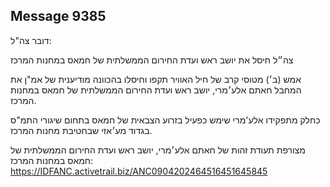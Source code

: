 ## Message 9385

דובר צה"ל:

צה״ל חיסל את יושב ראש ועדת החירום הממשלתית של חמאס במחנות המרכז

אמש (ב׳) מטוסי קרב של חיל האוויר תקפו וחיסלו בהכוונה מודיענית של אמ"ן את המחבל חאתם אלע׳מרי, יושב ראש ועדת החירום הממשלתית של חמאס במחנות המרכז. 

כחלק מתפקידו אלע'מרי שימש כפעיל בזרוע הצבאית של חמאס בתחום שיגורי התמ"ס בגדוד מע׳אזי שבחטיבת מחנות המרכז.

מצורפת תעודת זהות של חאתם אלע׳מרי, יושב ראש ועדת החירום הממשלתית של חמאס במחנות המרכז: https://IDFANC.activetrail.biz/ANC0904202464516451645845

